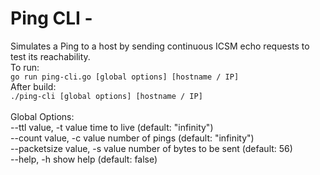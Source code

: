 # Ping CLI -
Simulates a Ping to a host by sending continuous ICSM echo requests to test its reachability.
<br />
To run:
<br />
`go run ping-cli.go [global options] [hostname / IP]`
<br />
After build:
<br />
`./ping-cli [global options] [hostname / IP]`
<br />
<br />
Global Options:
<br />
   --ttl value, -t value         time to live (default: "infinity")
   <br />
   --count value, -c value       number of pings (default: "infinity")
   <br />
   --packetsize value, -s value  number of bytes to be sent (default: 56)
   <br />
   --help, -h                    show help (default: false)
